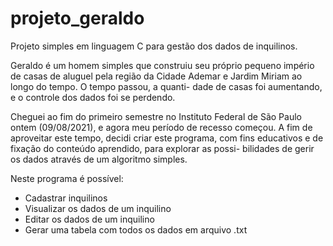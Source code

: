# projeto_geraldo
Projeto simples em linguagem C para gestão dos dados de inquilinos.

Geraldo é um homem simples que construiu seu próprio pequeno império de casas de aluguel 
pela região da Cidade Ademar e Jardim Miriam ao longo do tempo. O tempo passou, a quanti-
dade de casas foi aumentando, e o controle dos dados foi se perdendo.

Cheguei ao fim do primeiro semestre no Instituto Federal de São Paulo ontem (09/08/2021),
e agora meu período de recesso começou. A fim de aproveitar este tempo, decidi criar este 
programa, com fins educativos e de fixação do conteúdo aprendido, para explorar as possi-
bilidades de gerir os dados através de um algoritmo simples.

Neste programa é possível:
- Cadastrar inquilinos
- Visualizar os dados de um inquilino
- Editar os dados de um inquilino
- Gerar uma tabela com todos os dados em arquivo .txt
